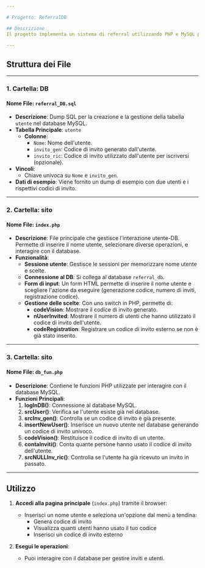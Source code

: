 ```yaml
---

# Progetto: ReferralDB

## Descrizione
Il progetto implementa un sistema di referral utilizzando PHP e MySQL per la gestione di inviti tra utenti. Gli utenti possono registrarsi, generare codici di invito e tracciare chi ha utilizzato il proprio codice per iscriversi. Le principali funzionalità includono la gestione degli utenti, il tracking degli inviti e l'aggiornamento dei record nel database.

---
```


## Struttura dei File
---
### 1. Cartella: **DB**
#### Nome File: `referral_DB.sql`

- **Descrizione**: Dump SQL per la creazione e la gestione della tabella `utente` nel database MySQL.
- **Tabella Principale**: `utente`
  - **Colonne**:
    - `Nome`: Nome dell'utente.
    - `invito_gen`: Codice di invito generato dall'utente.
    - `invito_ric`: Codice di invito utilizzato dall'utente per iscriversi (opzionale).
- **Vincoli**:
  - Chiave univoca su `Nome` e `invito_gen`.
- **Dati di esempio**: Viene fornito un dump di esempio con due utenti e i rispettivi codici di invito.

---

### 2. Cartella: **sito**
#### Nome File: `index.php`

- **Descrizione**: File principale che gestisce l'interazione utente-DB. Permette di inserire il nome utente, selezionare diverse operazioni, e interagire con il database.
- **Funzionalità**:
  - **Sessione utente**: Gestisce le sessioni per memorizzare nome utente e scelte.
  - **Connessione al DB**: Si collega al database `referral_db`.
  - **Form di input**: Un form HTML permette di inserire il nome utente e scegliere l'azione da eseguire (generazione codice, numero di inviti, registrazione codice).
  - **Gestione delle scelte**: Con uno switch in PHP, permette di:
    - **codeVision**: Mostrare il codice di invito generato.
    - **nUserInvited**: Mostrare il numero di utenti che hanno utilizzato il codice di invito dell'utente.
    - **codeRegistration**: Registrare un codice di invito esterno se non è già stato inserito.

---

### 3. Cartella: **sito**
#### Nome File: `db_fun.php`

- **Descrizione**: Contiene le funzioni PHP utilizzate per interagire con il database MySQL.
- **Funzioni Principali**:
  1. **logInDB()**: Connessione al database MySQL.
  2. **srcUser()**: Verifica se l'utente esiste già nel database.
  3. **srcInv_gen()**: Controlla se un codice di invito è già presente.
  4. **insertNewUser()**: Inserisce un nuovo utente nel database generando un codice di invito univoco.
  5. **codeVision()**: Restituisce il codice di invito di un utente.
  6. **contaInviti()**: Conta quante persone hanno usato il codice di invito dell'utente.
  7. **srcNULLInv_ric()**: Controlla se l'utente ha già ricevuto un invito in passato.

---

## Utilizzo

1. **Accedi alla pagina principale** (`index.php`) tramite il browser:
   - Inserisci un nome utente e seleziona un'opzione dal menù a tendina:
     - Genera codice di invito
     - Visualizza quanti utenti hanno usato il tuo codice
     - Inserisci un codice di invito esterno

2. **Esegui le operazioni**:
   - Puoi interagire con il database per gestire inviti e utenti.

